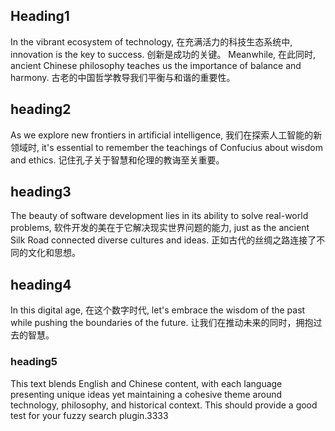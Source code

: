 ## Heading1

In the vibrant ecosystem of technology, 在充满活力的科技生态系统中, innovation is the key to success. 创新是成功的关键。 Meanwhile, 在此同时, ancient Chinese philosophy teaches us the importance of balance and harmony. 古老的中国哲学教导我们平衡与和谐的重要性。

## heading2

As we explore new frontiers in artificial intelligence, 我们在探索人工智能的新领域时, it's essential to remember the teachings of Confucius about wisdom and ethics. 记住孔子关于智慧和伦理的教诲至关重要。

## heading3

The beauty of software development lies in its ability to solve real-world problems, 软件开发的美在于它解决现实世界问题的能力, just as the ancient Silk Road connected diverse cultures and ideas. 正如古代的丝绸之路连接了不同的文化和思想。

## heading4

In this digital age, 在这个数字时代, let's embrace the wisdom of the past while pushing the boundaries of the future. 让我们在推动未来的同时，拥抱过去的智慧。

### heading5

This text blends English and Chinese content, with each language presenting unique ideas yet maintaining a cohesive theme around technology, philosophy, and historical context. This should provide a good test for your fuzzy search plugin.3333
